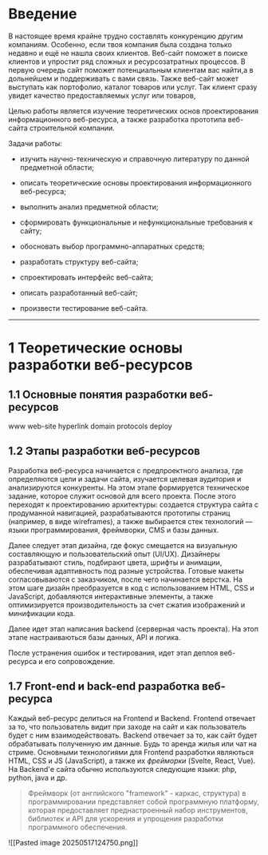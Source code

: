 # Введение

В настоящее время крайне трудно составлять конкуренцию другим компаниям. Особенно, если твоя компания была создана только недавно и ещё не нашла своих клиентов. Веб-сайт поможет в поиске клиентов и упростит ряд сложных и ресурсозатратных процессов.
В первую очередь сайт поможет потенциальным клиентам вас найти,а в дольнейшем и поддерживать с вами связь. Также веб-сайт может выступать как портофолио, каталог товаров или услуг. Так клиент сразу увидет качество предоставляемых услуг или товаров,  

Целью работы является изучение теоретических основ проектирования информационного веб-ресурса, а также разработка прототипа веб-сайта строительной компании.

Задачи работы:

- изучить научно-техническую и справочную литературу по данной предметной области;
    
- описать теоретические основы проектирования информационного веб-ресурса;
    
- выполнить анализ предметной области;
    
- сформировать функциональные и нефункциональные требования к сайту;
    
- обосновать выбор программно-аппаратных средств;
    
- разработать структуру веб-сайта;
    
- спроектировать интерфейс веб-сайта;
    
- описать разработанный веб-сайт;
    
- произвести тестирование веб-сайта.

---

# 1 Теоретические основы разработки веб-ресурсов
## 1.1 Основные понятия разработки веб-ресурсов
www
web-site
hyperlink
domain
protocols
deploy

## 1.2 Этапы разработки веб-ресурсов
Разработка веб-ресурса начинается с предпроектного анализа, где определяются цели и задачи сайта, изучается целевая аудитория и анализируются конкуренты. На этом этапе формируется техническое задание, которое служит основой для всего проекта. После этого переходят к проектированию архитектуры: создается структура сайта с продуманной навигацией, разрабатываются прототипы страниц (например, в виде wireframes), а также выбирается стек технологий — языки программирования, фреймворки, CMS и базы данных.

Далее следует этап дизайна, где фокус смещается на визуальную составляющую и пользовательский опыт (UI/UX). Дизайнеры разрабатывают стиль, подбирают цвета, шрифты и анимации, обеспечивая адаптивность под разные устройства. Готовые макеты согласовываются с заказчиком, после чего начинается верстка. На этом шаге дизайн преобразуется в код с использованием HTML, CSS и JavaScript, добавляются интерактивные элементы, а также оптимизируется производительность за счет сжатия изображений и минификации кода.

Далее идет этап написания backend (серверная часть проекта). На этоп этапе настраиваються базы данных, API и логика.

После устранения ошибок и тестирования, идет этап деплоя веб-ресурса и его сопровождение.

## 1.7 Front-end и back-end разработка веб-ресурса 
Каждый веб-ресурс делиться на Frontend и Backend. Frontend отвечает за то, что пользователь видит при заходе на сайт и как пользователь будет с ним взаимодействовать.
Backend отвечает за то, как сайт будет обрабатывать полученную им данные. Будь то аренда жилья или чат на стриме.
Основными технологиями для Frontend разработки являються HTML, CSS и JS (JavaScript), а также их *фрейморки* (Svelte, React, Vue).
На Backend'е сайта обычно используются следующие языки: php, python, java и др.
 > Фреймворк (от английского "framework" - каркас, структура) в программировании представляет собой программную платформу, которая предоставляет преднастроенный набор инструментов, библиотек и API для ускорения и упрощения разработки программного обеспечения.


![[Pasted image 20250517124750.png]]